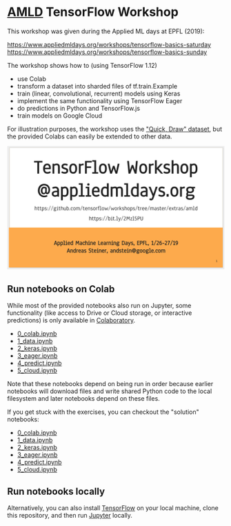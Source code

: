 # [AMLD](https://www.appliedmldays.org) TensorFlow Workshop

This workshop was given during the Applied ML days at EPFL (2019):

https://www.appliedmldays.org/workshops/tensorflow-basics-saturday
https://www.appliedmldays.org/workshops/tensorflow-basics-sunday

The workshop shows how to (using TensorFlow 1.12)

- use Colab
- transform a dataset into sharded files of tf.train.Example
- train (linear, convolutional, recurrent) models using Keras
- implement the same functionality using TensorFlow Eager
- do predictions in Python and TensorFlow.js
- train models on Google Cloud

For illustration purposes, the workshop uses the
["Quick, Draw" dataset](quickdraw.withgoogle.com/data), but the provided
Colabs can easily be extended to other data.

[![Workshop Slides (link)](workshop_slides.png)](https://bit.ly/2Mzl5PU)

## Run notebooks on Colab

While most of the provided notebooks also run on Jupyter, some functionality
(like access to Drive or Cloud storage, or interactive predictions) is only
available in [Colaboratory](https://colab.research.google.com).

* [0_colab.ipynb](https://colab.research.google.com/github/tensorflow/workshops/blob/master/extras/amld/notebooks/exercises/0_colab.ipynb)
* [1_data.ipynb](https://colab.research.google.com/github/tensorflow/workshops/blob/master/extras/amld/notebooks/exercises/1_data.ipynb)
* [2_keras.ipynb](https://colab.research.google.com/github/tensorflow/workshops/blob/master/extras/amld/notebooks/exercises/2_keras.ipynb)
* [3_eager.ipynb](https://colab.research.google.com/github/tensorflow/workshops/blob/master/extras/amld/notebooks/exercises/3_eager.ipynb)
* [4_predict.ipynb](https://colab.research.google.com/github/tensorflow/workshops/blob/master/extras/amld/notebooks/exercises/4_predict.ipynb)
* [5_cloud.ipynb](https://colab.research.google.com/github/tensorflow/workshops/blob/master/extras/amld/notebooks/exercises/5_cloud.ipynb)

Note that these notebooks depend on being run in order because earlier notebooks
will download files and write shared Python code to the local filesystem and
later notebooks depend on these files.

If you get stuck with the exercises, you can checkout the "solution" notebooks:

* [0_colab.ipynb](https://colab.research.google.com/github/tensorflow/workshops/blob/master/extras/amld/notebooks/solutions/0_colab.ipynb)
* [1_data.ipynb](https://colab.research.google.com/github/tensorflow/workshops/blob/master/extras/amld/notebooks/solutions/1_data.ipynb)
* [2_keras.ipynb](https://colab.research.google.com/github/tensorflow/workshops/blob/master/extras/amld/notebooks/solutions/2_keras.ipynb)
* [3_eager.ipynb](https://colab.research.google.com/github/tensorflow/workshops/blob/master/extras/amld/notebooks/solutions/3_eager.ipynb)
* [4_predict.ipynb](https://colab.research.google.com/github/tensorflow/workshops/blob/master/extras/amld/notebooks/solutions/4_predict.ipynb)
* [5_cloud.ipynb](https://colab.research.google.com/github/tensorflow/workshops/blob/master/extras/amld/notebooks/solutions/5_cloud.ipynb)

## Run notebooks locally

Alternatively, you can also install
[TensorFlow](https://www.tensorflow.org/install/) on your local machine, clone
this repository, and then run [Jupyter](jupyter.org/install) locally.

